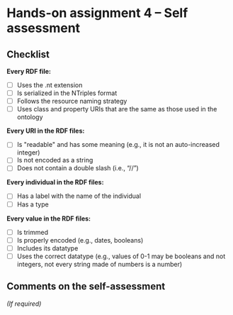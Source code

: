 # Hands-on assignment 4 – Self assessment

## Checklist

**Every RDF file:**

- [ ] Uses the .nt extension
- [ ] Is serialized in the NTriples format
- [ ] Follows the resource naming strategy
- [ ] Uses class and property URIs that are the same as those used in the ontology

**Every URI in the RDF files:**

- [  ] Is "readable" and has some meaning (e.g., it is not an auto-increased integer) 
- [ ] Is not encoded as a string
- [ ] Does not contain a double slash (i.e., “//”)

**Every individual in the RDF files:**

- [ ] Has a label with the name of the individual
- [ ] Has a type

**Every value in the RDF files:**

- [ ] Is trimmed
- [ ] Is properly encoded (e.g., dates, booleans)
- [ ] Includes its datatype
- [ ] Uses the correct datatype (e.g., values of 0-1 may be booleans and not integers, not every string made of numbers is a number)

## Comments on the self-assessment
_(If required)_
